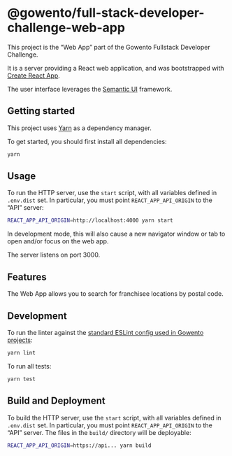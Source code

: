 # @gowento/full-stack-developer-challenge-web-app

This project is the “Web App” part of the Gowento Fullstack Developer Challenge.

It is a server providing a React web application, and was bootstrapped with [Create React App](https://github.com/facebook/create-react-app).

The user interface leverages the [Semantic UI](https://react.semantic-ui.com/) framework.

## Getting started

This project uses [Yarn](https://yarnpkg.com/) as a dependency manager.

To get started, you should first install all dependencies:

```bash
yarn
```

## Usage

To run the HTTP server, use the `start` script, with all variables defined in `.env.dist` set. In particular, you must point `REACT_APP_API_ORIGIN` to the “API” server:

```bash
REACT_APP_API_ORIGIN=http://localhost:4000 yarn start
```

In development mode, this will also cause a new navigator window or tab to open and/or focus on the web app.

The server listens on port 3000.

## Features

The Web App allows you to search for franchisee locations by postal code.

## Development

To run the linter against the [standard ESLint config used in Gowento projects](https://github.com/gowento/eslint-config-gowento):

```bash
yarn lint
```

To run all tests:

```bash
yarn test
```

## Build and Deployment

To build the HTTP server, use the `start` script, with all variables defined in `.env.dist` set. In particular, you must point `REACT_APP_API_ORIGIN` to the “API” server. The files in the `build/` directory will be deployable:

```bash
REACT_APP_API_ORIGIN=https://api... yarn build
```
